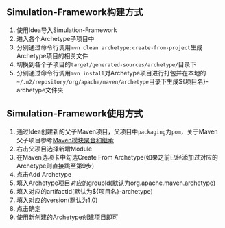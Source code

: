 ## Simulation-Framework构建方式
1. 使用Idea导入Simulation-Framework
2. 进入各个Archetype子项目中
3. 分别通过命令行调用`mvn clean archetype:create-from-project`生成Archetype项目的相关文件
4. 切换到各个子项目的`target/generated-sources/archetype/`目录下
5. 分别通过命令行调用`mvn install`对Archetype项目进行打包并在本地的`~/.m2/repository/org/apache/maven/archetype`目录下生成${项目名}-archetype文件夹

## Simulation-Framework使用方式
1. 通过Idea创建新的父子Maven项目，父项目中`packaging`为`pom`，关于Maven父子项目参考[Maven模块聚合和继承](https://blog.csdn.net/liutengteng130/article/details/47001831)
2. 右击父项目选择新增Module
3. 在Maven选项卡中勾选Create From Archetype(如果之前已经添加过对应的Archetype则直接跳至第9步)
4. 点击Add Archetype
5. 填入Archetype项目对应的groupId(默认为org.apache.maven.archetype)
6. 填入对应的artifactId(默认为${项目名}-archetype)
7. 填入对应的version(默认为1.0)
8. 点击确定
9. 使用新创建的Archetype创建项目即可